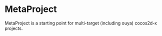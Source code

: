 MetaProject
===========

MetaProject is a starting point for multi-target (including ouya) cocos2d-x projects.